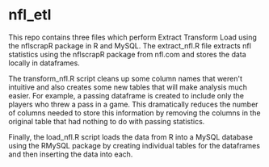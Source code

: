# nfl_etl
This repo contains three files which perform Extract Transform Load using the nflscrapR package in R and MySQL.  The extract_nfl.R file extracts nfl statistics using the nflscrapR package from nfl.com and stores the data locally in dataframes.

The transform_nfl.R script cleans up some column names that weren't intuitive and also creates some new tables that will make analysis much easier.  For example, a passing dataframe is created to include only the players who threw a pass in a game.  This dramatically reduces the number of columns needed to store this information by removing the columns in the original table that had nothing to do with passing statistics.

Finally, the load_nfl.R script loads the data from R into a MySQL database using the RMySQL package by creating individual tables for the dataframes and then inserting the data into each.
